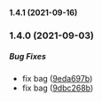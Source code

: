 #### 1.4.1 (2021-09-16)

### 1.4.0 (2021-09-03)

##### Bug Fixes

*  fix bag ([9eda697b](https://github.com/Roman19933/file-manager-editorJs/commit/9eda697b1d25f200ae3f38513d9f5300a949bf83))
*  fix bag ([9dbc268b](https://github.com/Roman19933/file-manager-editorJs/commit/9dbc268b918c9f5c232b86733c4e6f2d3905e161))

